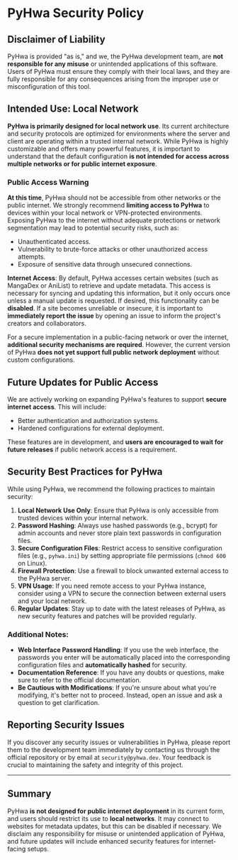 # PyHwa Security Policy

## Disclaimer of Liability
PyHwa is provided "as is," and we, the PyHwa development team, are **not responsible for any misuse** or unintended applications of this software. Users of PyHwa must ensure they comply with their local laws, and they are fully responsible for any consequences arising from the improper use or misconfiguration of this tool.

## Intended Use: Local Network
**PyHwa is primarily designed for local network use**. Its current architecture and security protocols are optimized for environments where the server and client are operating within a trusted internal network. While PyHwa is highly customizable and offers many powerful features, it is important to understand that the default configuration **is not intended for access across multiple networks or for public internet exposure**.

### Public Access Warning
**At this time**, PyHwa should not be accessible from other networks or the public internet. We strongly recommend **limiting access to PyHwa** to devices within your local network or VPN-protected environments. Exposing PyHwa to the internet without adequate protections or network segmentation may lead to potential security risks, such as:
- Unauthenticated access.
- Vulnerability to brute-force attacks or other unauthorized access attempts.
- Exposure of sensitive data through unsecured connections.

**Internet Access**: By default, PyHwa accesses certain websites (such as MangaDex or AniList) to retrieve and update metadata. This access is necessary for syncing and updating this information, but it only occurs once unless a manual update is requested. If desired, this functionality can be **disabled**. If a site becomes unreliable or insecure, it is important to **immediately report the issue** by opening an issue to inform the project's creators and collaborators.

For a secure implementation in a public-facing network or over the internet, **additional security mechanisms are required**. However, the current version of PyHwa **does not yet support full public network deployment** without custom configurations.

## Future Updates for Public Access
We are actively working on expanding PyHwa's features to support **secure internet access**. This will include:
- Better authentication and authorization systems.
- Hardened configurations for external deployment.

These features are in development, and **users are encouraged to wait for future releases** if public network access is a requirement.

## Security Best Practices for PyHwa
While using PyHwa, we recommend the following practices to maintain security:

1. **Local Network Use Only**: Ensure that PyHwa is only accessible from trusted devices within your internal network.
2. **Password Hashing**: Always use hashed passwords (e.g., bcrypt) for admin accounts and never store plain text passwords in configuration files.
3. **Secure Configuration Files**: Restrict access to sensitive configuration files (e.g., `pyhwa.ini`) by setting appropriate file permissions (`chmod 600` on Linux).
4. **Firewall Protection**: Use a firewall to block unwanted external access to the PyHwa server.
5. **VPN Usage**: If you need remote access to your PyHwa instance, consider using a VPN to secure the connection between external users and your local network.
6. **Regular Updates**: Stay up to date with the latest releases of PyHwa, as new security features and patches will be provided regularly.

### Additional Notes:
- **Web Interface Password Handling**: If you use the web interface, the passwords you enter will be automatically placed into the corresponding configuration files and **automatically hashed** for security.
- **Documentation Reference**: If you have any doubts or questions, make sure to refer to the official documentation.
- **Be Cautious with Modifications**: If you're unsure about what you're modifying, it's better not to proceed. Instead, open an issue and ask a question to get clarification.

## Reporting Security Issues
If you discover any security issues or vulnerabilities in PyHwa, please report them to the development team immediately by contacting us through the official repository or by email at `security@pyhwa.dev`. Your feedback is crucial to maintaining the safety and integrity of this project.

---

## Summary
PyHwa **is not designed for public internet deployment** in its current form, and users should restrict its use to **local networks**. It may connect to websites for metadata updates, but this can be disabled if necessary. We disclaim any responsibility for misuse or unintended application of PyHwa, and future updates will include enhanced security features for internet-facing setups.
